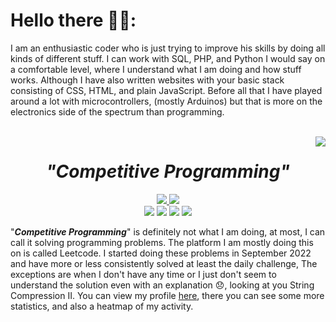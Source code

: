 # Hello there 👋🤓:
I am an enthusiastic coder who is just trying to improve his skills by doing all kinds of different stuff. I can work with SQL, PHP, and Python I would say on a comfortable level, where I understand what I am doing and how stuff works. Although I have also written websites with your basic stack consisting of CSS, HTML, and plain JavaScript. Before all that I have played around a lot with microcontrollers, (mostly Arduinos) but that is more on the electronics side of the spectrum than programming.

<br>
<a href="https://leetcode.com/JOSCHLINER/">
  <img src="https://leetcode.com/_next/static/images/logo-ff2b712834cf26bf50a5de58ee27bcef.png" align="right">
</a>
<div align="center">
  <h1><i>"Competitive Programming"</i></h1>
    <div>
         <a href="https://leetcode.com/JOSCHLINER/">
           <img src="https://badges.peiyuan.ch/leetcode/joschliner/name?logo=leetcode&logoColor=white&color=midnightblue">
         </a>
        <img src="https://badges.peiyuan.ch/leetcode/joschliner/ranking?color=orchid">
    </div>
    <div>
      <img src="https://badges.peiyuan.ch/leetcode/joschliner/solved?difficulty=all&color=blue">
      <img src="https://badges.peiyuan.ch/leetcode/joschliner/solved?difficulty=easy&color=darkgreen">
      <img src="https://badges.peiyuan.ch/leetcode/joschliner/solved?difficulty=medium&color=orange">
      <img src="https://badges.peiyuan.ch/leetcode/joschliner/solved?difficulty=hard&color=darkred">
    </div>
</div>

"***Competitive Programming***" is definitely not what I am doing, at most, I can call it solving programming problems. The platform I am mostly doing this on is called Leetcode. I started doing these problems in September 2022 and have more or less consistently solved at least the daily challenge, The exceptions are when I don't have any time or I just don't seem to understand the solution even with an explanation 😞, looking at you String Compression II. You can view my profile [here](https://leetcode.com/JOSCHLINER/), there you can see some more statistics, and also a heatmap of my activity.


<!-- ![](https://leetcard.jacoblin.cool/joschliner?ext=heatmap&hide=ranking,username,icon&font=&radius=2&theme=auto) -->
